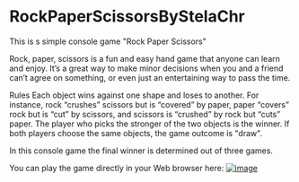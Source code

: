 # RockPaperScissorsByStelaChr
This is s simple console game "Rock Paper Scissors"

Rock, paper, scissors is a fun and easy hand game that anyone can learn and enjoy. It’s a great way to make minor decisions when you and a friend can’t agree on something, or even just an entertaining way to pass the time. 

Rules
Each object wins against one shape and loses to another. For instance, rock “crushes” scissors but is “covered” by paper, paper “covers” rock but is “cut” by scissors, and scissors is “crushed” by rock but “cuts” paper. The player who picks the stronger of the two objects is the winner. If both players choose the same objects, the game outcome is "draw".

In this console game the final winner is determined out of three games.

You can play the game directly in your Web browser here:
[![image](https://github.com/StelaChr/RockPaperScissorsByStelaChr/assets/156375881/b9057944-8af1-47f8-b690-a5b03a9aa56e)](https://replit.com/@stellachr/RockPaperScissors)



